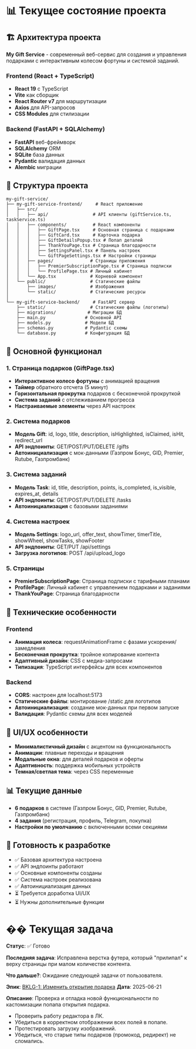 # 📊 Текущее состояние проекта

## 🏗️ Архитектура проекта
**My Gift Service** - современный веб-сервис для создания и управления подарками с интерактивным колесом фортуны и системой заданий.

### Frontend (React + TypeScript)
- **React 19** с TypeScript
- **Vite** как сборщик
- **React Router v7** для маршрутизации
- **Axios** для API-запросов
- **CSS Modules** для стилизации

### Backend (FastAPI + SQLAlchemy)
- **FastAPI** веб-фреймворк
- **SQLAlchemy** ORM
- **SQLite** база данных
- **Pydantic** валидация данных
- **Alembic** миграции

## 📁 Структура проекта
```
my-gift-service/
├── my-gift-service-frontend/     # React приложение
│   ├── src/
│   │   ├── api/                 # API клиенты (giftService.ts, taskService.ts)
│   │   ├── components/          # React компоненты
│   │   │   ├── GiftPage.tsx     # Основная страница с подарками
│   │   │   ├── GiftCard.tsx     # Карточка подарка
│   │   │   ├── GiftDetailsPopup.tsx # Попап деталей
│   │   │   ├── ThankYouPage.tsx # Страница благодарности
│   │   │   ├── SettingsPanel.tsx # Панель настроек
│   │   │   └── GiftPageSettings.tsx # Настройки страницы
│   │   ├── pages/              # Страницы приложения
│   │   │   ├── PremierSubscriptionPage.tsx # Страница подписки
│   │   │   └── ProfilePage.tsx # Личный кабинет
│   │   └── App.tsx             # Корневой компонент
│   └── public/                 # Статические файлы
│       ├── images/             # Изображения
│       └── static/             # Статические ресурсы
│
└── my-gift-service-backend/     # FastAPI сервер
    ├── static/                 # Статические файлы (логотипы)
    ├── migrations/            # Миграции БД
    ├── main.py               # Основной API
    ├── models.py             # Модели БД
    ├── schemas.py            # Pydantic схемы
    └── database.py           # Конфигурация БД
```

## 🎯 Основной функционал

### 1. Страница подарков (GiftPage.tsx)
- **Интерактивное колесо фортуны** с анимацией вращения
- **Таймер** обратного отсчета (5 минут)
- **Горизонтальная прокрутка** подарков с бесконечной прокруткой
- **Система заданий** с отслеживанием прогресса
- **Настраиваемые элементы** через API настроек

### 2. Система подарков
- **Модель Gift**: id, logo, title, description, isHighlighted, isClaimed, isHit, redirect_url
- **API эндпоинты**: GET/POST/PUT/DELETE /gifts
- **Автоинициализация** с мок-данными (Газпром Бонус, GID, Premier, Rutube, Газпромбанк)

### 3. Система заданий
- **Модель Task**: id, title, description, points, is_completed, is_visible, expires_at, details
- **API эндпоинты**: GET/POST/PUT/DELETE /tasks
- **Автоинициализация** с базовыми заданиями

### 4. Система настроек
- **Модель Settings**: logo_url, offer_text, showTimer, timerTitle, showWheel, showTasks, showFooter
- **API эндпоинты**: GET/PUT /api/settings
- **Загрузка логотипов**: POST /api/upload_logo

### 5. Страницы
- **PremierSubscriptionPage**: Страница подписки с тарифными планами
- **ProfilePage**: Личный кабинет с управлением подарками и заданиями
- **ThankYouPage**: Страница благодарности

## 🔧 Технические особенности

### Frontend
- **Анимация колеса**: requestAnimationFrame с фазами ускорения/замедления
- **Бесконечная прокрутка**: тройное копирование контента
- **Адаптивный дизайн**: CSS с медиа-запросами
- **Типизация**: TypeScript интерфейсы для всех компонентов

### Backend
- **CORS**: настроен для localhost:5173
- **Статические файлы**: монтирование /static для логотипов
- **Автоинициализация**: создание мок-данных при первом запуске
- **Валидация**: Pydantic схемы для всех моделей

## 🎨 UI/UX особенности
- **Минималистичный дизайн** с акцентом на функциональность
- **Анимации**: плавные переходы и вращения
- **Модальные окна**: для деталей подарков и оферты
- **Адаптивность**: поддержка мобильных устройств
- **Темная/светлая тема**: через CSS переменные

## 📊 Текущие данные
- **6 подарков** в системе (Газпром Бонус, GID, Premier, Rutube, Газпромбанк)
- **4 задания** (регистрация, профиль, Telegram, покупка)
- **Настройки по умолчанию** с включенными всеми секциями

## 🚀 Готовность к разработке
- ✅ Базовая архитектура настроена
- ✅ API эндпоинты работают
- ✅ Основные компоненты созданы
- ✅ Система настроек реализована
- ✅ Автоинициализация данных
- ⏳ Требуется доработка UI/UX
- ⏳ Нужны дополнительные функции 

# �� Текущая задача

**Статус**: ✅ Готово

**Последняя задача**: Исправлена верстка футера, который "прилипал" к верху страницы при малом количестве контента.

**Что дальше?**: Ожидание следующей задачи от пользователя.

**Эпик**: [BKLG-1: Изменить открытие подарка](./backlog/docs/BKLG-1.md)
**Дата**: 2025-06-21

**Описание**: Проверка и отладка новой функциональности по кастомизации попапа открытия подарка.
- Проверить работу редактора в ЛК.
- Убедиться в корректном отображении всех полей в попапе.
- Протестировать загрузку изображений.
- Убедиться, что старые типы подарков (промокод, редирект) не сломались. 